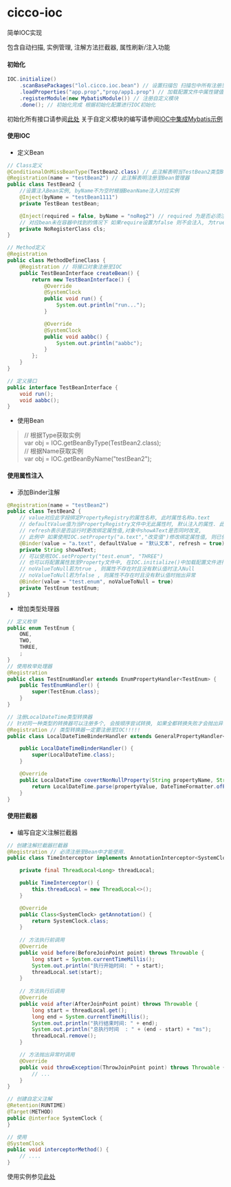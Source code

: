 # cicco-ioc
简单IOC实现

包含自动扫描, 实例管理, 注解方法拦截器, 属性刷新/注入功能

#### 初始化
```java
IOC.initialize()
    .scanBasePackages("lol.cicco.ioc.bean") // 设置扫描包 扫描包中所有注册至IOC的Class信息存放至BeanRegistry
    .loadProperties("app.prop","prop/app1.prop") // 加载配置文件中属性键值至PropertyRegistry中
    .registerModule(new MybatisModule()) // 注册自定义模块 
    .done(); // 初始化完成 根据初始化配置进行IOC初始化
```
初始化所有接口请参阅<a href="https://github.com/CodingZx/cicco-ioc/blob/master/src/main/java/lol/cicco/ioc/core/Initialize.java">此处</a>
关于自定义模块的编写请参阅<a href="https://github.com/CodingZx/cicco-ioc/tree/master/src/test/java/lol/cicco/ioc/mybatis">IOC中集成Mybatis示例</a>
#### 使用IOC

- 定义Bean
```java
// Class定义
@ConditionalOnMissBeanType(TestBean2.class) // 此注解表明当TestBean2类型Bean不存在时, 生成此Bean 
@Registration(name = "testBean2") // 此注解表明注册至Bean管理器
public class TestBean2 {
    //设置注入Bean实例, byName不为空时根据BeanName注入对应实例 
    @Inject(byName = "testBean1111")
    private TestBean testBean;

    @Inject(required = false, byName = "noReg2") // required 为是否必须注入
    // 对应bean未在容器中找到的情况下 如果require设置为false 则不会注入, 为true则会产生异常
    private NoRegisterClass cls;
}

// Method定义
@Registration
public class MethodDefineClass {
    @Registration // 将接口对象注册至IOC
    public TestBeanInterface createBean() {
        return new TestBeanInterface() {
            @Override
            @SystemClock
            public void run() {
                System.out.println("run...");
            }

            @Override
            @SystemClock
            public void aabbc() {
                System.out.println("aabbc");
            }
        };
    }
}

// 定义接口
public interface TestBeanInterface {
    void run();
    void aabbc();
}
```
- 使用Bean
> // 根据Type获取实例 <br>
> var obj = IOC.getBeanByType(TestBean2.class); <br>
> // 根据Name获取实例 <br>
> var obj = IOC.getBeanByName("testBean2"); <br>

#### 使用属性注入
- 添加Binder注解
```java
@Registration(name = "testBean2")
public class TestBean2 {
    // value对应此字段绑定PropertyRegistry的属性名称, 此时属性名称a.text
    // defaultValue值为当PropertyRegistry文件中无此属性时, 默认注入的属性. 此时为a.text不存在则注入为"默认文本"的值
    // refresh表示是否运行时更改绑定属性值,对象中showAText是否同时改变, 
    // 此例中 如果使用IOC.setProperty("a.text","改变值")修改绑定属性值, 则已使用对象的此字段自动更改为"改变值"
    @Binder(value = "a.text", defaultValue = "默认文本", refresh = true)
    private String showAText;
    // 可以使用IOC.setProperty("test.enum", "THREE")
    // 也可以将配置属性放至Property文件中, 在IOC.initialize()中加载配置文件进行初始化
    // noValueToNull若为true , 则属性不存在时且没有默认值时注入Null 
    // noValueToNull若为false , 则属性不存在时且没有默认值时抛出异常
    @Binder(value = "test.enum", noValueToNull = true)
    private TestEnum testEnum; 
}
```
- 增加类型处理器
```java
// 定义枚举
public enum TestEnum {
    ONE,
    TWO,
    THREE,
    ;
}
// 使用枚举处理器
@Registration
public class TestEnumHandler extends EnumPropertyHandler<TestEnum> {
    public TestEnumHandler() {
        super(TestEnum.class);
    }
}

// 注册LocalDateTime类型转换器
// 针对同一种类型的转换器可以注册多个, 会按顺序尝试转换, 如果全都转换失败才会抛出异常
@Registration // 类型转换器一定要注册至IOC!!!!!
public class LocalDateTimeBinderHandler extends GeneralPropertyHandler<LocalDateTime> {

    public LocalDateTimeBinderHandler() {
        super(LocalDateTime.class);
    }

    @Override
    public LocalDateTime covertNonNullProperty(String propertyName, String propertyValue) {
        return LocalDateTime.parse(propertyValue, DateTimeFormatter.ofPattern("yyyy-MM-dd_HH:mm:ss"));
    }
}

```


#### 使用拦截器
- 编写自定义注解拦截器
```java
// 创建注解拦截器拦截器
@Registration // 必须注册至Bean中才能使用.
public class TimeInterceptor implements AnnotationInterceptor<SystemClock> {

    private final ThreadLocal<Long> threadLocal;

    public TimeInterceptor() {
        this.threadLocal = new ThreadLocal<>();
    }

    @Override
    public Class<SystemClock> getAnnotation() {
        return SystemClock.class;
    }
    
    // 方法执行前调用
    @Override
    public void before(BeforeJoinPoint point) throws Throwable {
        long start = System.currentTimeMillis();
        System.out.println("执行开始时间: " + start);
        threadLocal.set(start);
    }
    
    // 方法执行后调用
    @Override
    public void after(AfterJoinPoint point) throws Throwable {
        long start = threadLocal.get();
        long end = System.currentTimeMillis();
        System.out.println("执行结束时间: " + end);
        System.out.println("总执行时间  : " + (end - start) + "ms");
        threadLocal.remove();
    }

    // 方法抛出异常时调用
    @Override
    public void throwException(ThrowJoinPoint point) throws Throwable {
        // ...
    }
}

// 创建自定义注解
@Retention(RUNTIME)
@Target(METHOD)
public @interface SystemClock {
}

// 使用
@SystemClock
public void interceptorMethod() {
    // ....
}
```
使用实例参见<a href="https://github.com/CodingZx/cicco-ioc/blob/master/src/test/java/lol/cicco/ioc/IOCTest.java">此处</a>